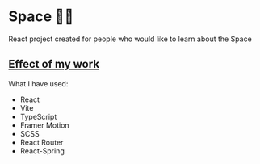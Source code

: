 # Space 👨‍🚀

React project created for people who would like to learn about the Space

## [Effect of my work](https://astro-journey.netlify.app/)

What I have used:

- React
- Vite
- TypeScript
- Framer Motion
- SCSS
- React Router
- React-Spring
